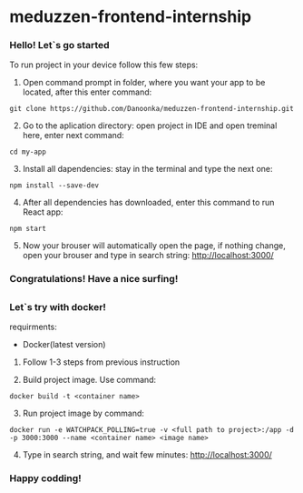 # meduzzen-frontend-internship

### Hello! Let`s go started

To run project in your device follow this few steps:

1. Open command prompt in folder, where you want your app to be located, after this enter command:
```
git clone https://github.com/Danoonka/meduzzen-frontend-internship.git
```


2. Go to the aplication directory: open project in IDE and open treminal here, enter next command:
```
cd my-app
```


3. Install all dapendencies: stay in the terminal and type the next one: 
```
npm install --save-dev
```


4. After all dependencies has downloaded, enter this command to run React app:
```
npm start
```


5. Now your brouser will automatically open the page, if nothing change, open your brouser and type in search string:
[http://localhost:3000/](http://localhost:3000/)


### Congratulations! Have a nice surfing!

## 

### Let`s try with docker!

requirments:
- Docker(latest version)

1. Follow 1-3 steps from previous instruction

2. Build project image. Use command:
```
docker build -t <container name>
```
3. Run project image by command:
```
docker run -e WATCHPACK_POLLING=true -v <full path to project>:/app -d -p 3000:3000 --name <container name> <image name>
```
4. Type in search string, and wait few minutes:
[http://localhost:3000/](http://localhost:3000/)

### Happy codding!



